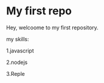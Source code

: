 # My first repo

Hey, welcoome to my first repository.

my skills:

1.javascript

2.nodejs

3.Reple
